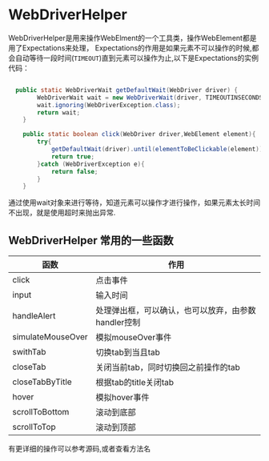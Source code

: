 # WebDriverHelper

WebDriverHelper是用来操作WebElment的一个工具类，操作WebElement都是用了Expectations来处理，
Expectations的作用是如果元素不可以操作的时候,都会自动等待一段时间(```TIMEOUT```)直到元素可以操作为止,以下是Expectations的实例代码：

```java

  public static WebDriverWait getDefaultWait(WebDriver driver) {
        WebDriverWait wait = new WebDriverWait(driver, TIMEOUTINSECONDS, POLLING_INTERVAL);
        wait.ignoring(WebDriverException.class);
        return wait;
    }

    public static boolean click(WebDriver driver,WebElement element){
        try{
            getDefaultWait(driver).until(elementToBeClickable(element)).click();
            return true;
        }catch (WebDriverException e){
            return false;
        }
    }
```

通过使用wait对象来进行等待，知道元素可以操作才进行操作，如果元素太长时间不出现，就是使用超时来抛出异常.

## WebDriverHelper 常用的一些函数

|函数 | 作用|
|-----|-----|
|click| 点击事件|
|input|输入时间|
|handleAlert|处理弹出框，可以确认，也可以放弃，由参数handler控制|
|simulateMouseOver|模拟mouseOver事件|
|swithTab|切换tab到当且tab|
|closeTab|关闭当前tab，同时切换回之前操作的tab|
|closeTabByTitle|根据tab的title关闭tab|
|hover| 模拟hover事件|
|scrollToBottom| 滚动到底部|
|scrollToTop|滚动到顶部|

有更详细的操作可以参考源码,或者查看方法名
